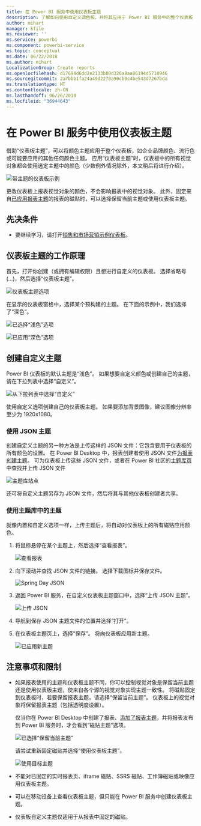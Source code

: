 ```yaml
---
title: 在 Power BI 服务中使用仪表板主题
description: 了解如何使用自定义调色板，并将其应用于 Power BI 服务中的整个仪表板
author: mihart
manager: kfile
ms.reviewer: ''
ms.service: powerbi
ms.component: powerbi-service
ms.topic: conceptual
ms.date: 06/22/2018
ms.author: mihart
LocalizationGroup: Create reports
ms.openlocfilehash: d17694d6dd2e2133b80d326a8aa86194d5710946
ms.sourcegitcommit: 2a7bbb1fa24a49d2278a90cb0c4be543d7267bda
ms.translationtype: HT
ms.contentlocale: zh-CN
ms.lasthandoff: 06/26/2018
ms.locfileid: "36944643"
---
```

# <a name="use-dashboard-themes-in-power-bi-service"></a>在 Power BI 服务中使用仪表板主题
借助“仪表板主题”，可以将颜色主题应用于整个仪表板，如企业品牌颜色、流行色或可能要应用的其他任何颜色主题。 应用“仪表板主题”时，仪表板中的所有视觉对象都会使用选定主题中的颜色（少数例外情况除外，本文稍后将进行介绍）。

![带主题的仪表板示例](media/service-dashboard-themes/power-bi-full-dashboard-theme.png)

更改仪表板上报表视觉对象的颜色，不会影响报表中的视觉对象。 此外，固定来自[已应用报表主题](desktop-report-themes.md)的报表的磁贴时，可以选择保留当前主题或使用仪表板主题。


## <a name="prerequisites"></a>先决条件
* 要继续学习，请打开[销售和市场营销示例仪表板](sample-datasets.md)。


## <a name="how-dashboard-themes-work"></a>仪表板主题的工作原理
首先，打开你创建（或拥有编辑权限）且想进行自定义的仪表板。 选择省略号 (...)，然后选择“仪表板主题”。 

![仪表板主题选项](media/service-dashboard-themes/power-bi-dashboard-theme.png)

在显示的仪表板窗格中，选择某个预构建的主题。  在下面的示例中，我们选择了“深色”。

![已选择“浅色”选项](media/service-dashboard-themes/power-bi-theme-menu.png)

![已应用“深色”选项](media/service-dashboard-themes/power-bi-theme-dark.png)

## <a name="create-a-custom-theme"></a>创建自定义主题

Power BI 仪表板的默认主题是“浅色”。 如果想要自定义颜色或创建自己的主题，请在下拉列表中选择“自定义”。 

![从下拉列表中选择“自定义”](media/service-dashboard-themes/power-bi-theme-custom.png)

使用自定义选项创建自己的仪表板主题。 如果要添加背景图像，建议图像分辨率至少为 1920x1080。  

### <a name="using-json-themes"></a>使用 JSON 主题
创建自定义主题的另一种方法是上传这样的 JSON 文件：它包含要用于仪表板的所有颜色的设置。 在 Power BI Desktop 中，报表创建者使用 JSON 文件[为报表创建主题](desktop-report-themes.md)。 可为仪表板上传这些 JSON 文件，或者在 Power BI 社区的[主题库页](https://community.powerbi.com/t5/Themes-Gallery/bd-p/ThemesGallery)中查找并上传 JSON 文件 

![主题库站点](media/service-dashboard-themes/power-bi-theme-gallery.png)

还可将自定义主题另存为 JSON 文件，然后将其与其他仪表板创建者共享。 

### <a name="use-a-theme-from-the-theme-gallery"></a>使用主题库中的主题

就像内置和自定义选项一样，上传主题后，将自动对仪表板上的所有磁贴应用颜色。 

1. 将鼠标悬停在某个主题上，然后选择“查看报表”。

    ![查看报表](media/service-dashboard-themes/power-bi-choose-theme.png)

2. 向下滚动并查找 JSON 文件的链接。  选择下载图标并保存文件。

    ![Spring Day JSON](media/service-dashboard-themes/power-bi-theme-json.png)

3. 返回 Power BI 服务，在自定义仪表板主题窗口中，选择“上传 JSON 主题”。

    ![上传 JSON](media/service-dashboard-themes/power-bi-upload-theme.png)

4. 导航到保存 JSON 主题文件的位置并选择“打开”。

5. 在仪表板主题页上，选择“保存”。 将向仪表板应用新主题。

    ![已应用新主题](media/service-dashboard-themes/power-bi-json.png)

## <a name="considerations-and-limitations"></a>注意事项和限制

* 如果报表使用的主题和仪表板主题不同，你可以控制视觉对象是保留当前主题还是使用仪表板主题，使来自各个源的视觉对象实现主题一致性。 将磁贴固定到仪表板时，若要保留报表主题，请选择“保留当前主题”。 仪表板上的视觉对象将保留报表主题（包括透明度设置）。 

    仅当你在 Power BI Desktop 中创建了报表、[添加了报表主题](desktop-report-themes.md)，并将报表发布到 Power BI 服务时，才会看到“磁贴主题”选项。 

    ![已选择“保留当前主题”](media/service-dashboard-themes/power-bi-keep-current.png)

    请尝试重新固定磁贴并选择“使用仪表板主题”。

    ![使用目标主题](media/service-dashboard-themes/power-bi-use-destination.png)

* 不能对已固定的实时报表页、iframe 磁贴、SSRS 磁贴、工作簿磁贴或映像应用仪表板主题。
* 可以在移动设备上查看仪表板主题，但只能在 Power BI 服务中创建仪表板主题。 
* 仪表板自定义主题仅适用于从报表中固定的磁贴。 

